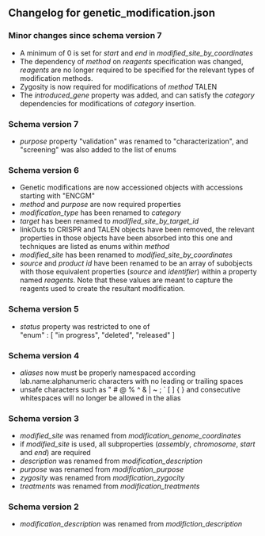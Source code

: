 ## Changelog for genetic_modification.json

### Minor changes since schema version 7

* A minimum of 0 is set for *start* and *end* in *modified_site_by_coordinates*
* The dependency of *method* on *reagents* specification was changed, *reagents* are no longer required to be specified for the relevant types of modification methods.
* Zygosity is now required for modifications of *method* TALEN
* The *introduced_gene* property was added, and can satisfy the *category* dependencies for modifications of *category* insertion.

### Schema version 7

* *purpose* property "validation" was renamed to "characterization", and "screening" was also added to the list of enums

### Schema version 6

* Genetic modifications are now accessioned objects with accessions starting with "ENCGM"
* *method* and *purpose* are now required properties
* *modification_type* has been renamed to *category*
* *target* has been renamed to *modified_site_by_target_id*
* linkOuts to CRISPR and TALEN objects have been removed, the relevant properties in those objects have been absorbed into this one and techniques are listed as enums within *method*
* *modified_site* has been renamed to *modified_site_by_coordinates*
* *source* and *product id* have been renamed to be an array of subobjects with those equivalent properties (*source* and *identifier*) within a property named *reagents*. Note that these values are meant to capture the reagents used to create the resultant modification.

### Schema version 5

* *status* property was restricted to one of  
    "enum" : [
        "in progress",
        "deleted",
        "released"
    ]

### Schema version 4

* *aliases* now must be properly namespaced according lab.name:alphanumeric characters with no leading or trailing spaces
* unsafe characters such as " # @ % ^ & | ~ ; ` [ ] { } and consecutive whitespaces will no longer be allowed in the alias

### Schema version 3

* *modified_site* was renamed from *modification_genome_coordinates*
* if *modified_site* is used, all subproperties (*assembly*, *chromosome*, *start* and *end*) are required
* *description* was renamed from *modification_description*
* *purpose* was renamed from *modification_purpose*
* *zygosity* was renamed from *modification_zygocity*
* *treatments* was renamed from *modification_treatments*

### Schema version 2

* *modification_description* was renamed from *modifiction_description*
